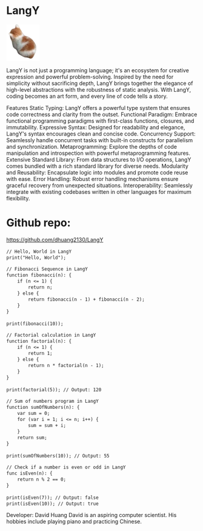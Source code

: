 # LangY

![Alt text](docs/LangY.jpg)

LangY is not just a programming language; it's an ecosystem for creative expression and powerful problem-solving. Inspired by the need for simplicity without sacrificing depth, LangY brings together the elegance of high-level abstractions with the robustness of static analysis. With LangY, coding becomes an art form, and every line of code tells a story.

Features
Static Typing: LangY offers a powerful type system that ensures code correctness and clarity from the outset.
Functional Paradigm: Embrace functional programming paradigms with first-class functions, closures, and immutability.
Expressive Syntax: Designed for readability and elegance, LangY's syntax encourages clean and concise code.
Concurrency Support: Seamlessly handle concurrent tasks with built-in constructs for parallelism and synchronization.
Metaprogramming: Explore the depths of code manipulation and introspection with powerful metaprogramming features.
Extensive Standard Library: From data structures to I/O operations, LangY comes bundled with a rich standard library for diverse needs.
Modularity and Reusability: Encapsulate logic into modules and promote code reuse with ease.
Error Handling: Robust error handling mechanisms ensure graceful recovery from unexpected situations.
Interoperability: Seamlessly integrate with existing codebases written in other languages for maximum flexibility.

# Github repo:
https://github.com/dhuang2130/LangY


```
// Hello, World in LangY
print("Hello, World");
```
```
// Fibonacci Sequence in LangY
function fibonacci(n): {
    if (n <= 1) {
        return n;
    } else {
        return fibonacci(n - 1) + fibonacci(n - 2);
    }
}

print(fibonacci(10));
```
```
// Factorial calculation in LangY
function factorial(n): {
    if (n <= 1) {
        return 1;
    } else {
        return n * factorial(n - 1);
    }
}

print(factorial(5)); // Output: 120

```
```
// Sum of numbers program in LangY
function sumOfNumbers(n): {
    var sum = 0;
    for (var i = 1; i <= n; i++) {
        sum = sum + i;
    }
    return sum;
}

print(sumOfNumbers(10)); // Output: 55
```
```
// Check if a number is even or odd in LangY
func isEven(n): {
    return n % 2 == 0;
}

print(isEven(7)); // Output: false
print(isEven(10)); // Output: true
```

Developer: David Huang
David is an aspiring computer scientist. His hobbies include playing piano and practicing Chinese. 
